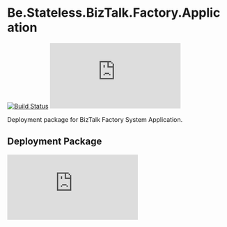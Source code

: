 # Be.Stateless.BizTalk.Factory.Application

[![Build Status](https://dev.azure.com/icraftsoftware/be.stateless/_apis/build/status/Be.Stateless.BizTalk.Factory.Application%20Manual%20Release?branchName=master)](https://dev.azure.com/icraftsoftware/be.stateless/_build/latest?definitionId=86&branchName=master)
[![GitHub Release](https://img.shields.io/github/v/release/icraftsoftware/Be.Stateless.BizTalk.Factory.Application?label=Release)](https://github.com/icraftsoftware/Be.Stateless.BizTalk.Factory.Application/releases/latest)

Deployment package for BizTalk Factory System Application.

## Deployment Package

[![Deployment Package](https://img.shields.io/github/v/release/icraftsoftware/Be.Stateless.BizTalk.Factory.Application?label=Be.Stateless.BizTalk.Factory.Application.Deployment.zip&style=flat)](https://github.com/icraftsoftware/Be.Stateless.BizTalk.Factory.Application/releases/latest/download/Be.Stateless.BizTalk.Factory.Application.Deployment.zip)
